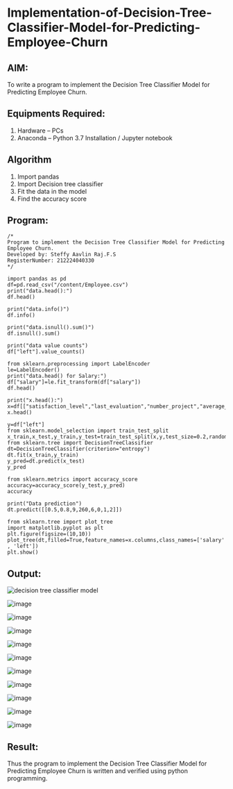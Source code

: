 # Implementation-of-Decision-Tree-Classifier-Model-for-Predicting-Employee-Churn

## AIM:
To write a program to implement the Decision Tree Classifier Model for Predicting Employee Churn.

## Equipments Required:
1. Hardware – PCs
2. Anaconda – Python 3.7 Installation / Jupyter notebook

## Algorithm
1. Import pandas
2. Import Decision tree classifier
3. Fit the data in the model
4. Find the accuracy score

## Program:
```
/*
Program to implement the Decision Tree Classifier Model for Predicting Employee Churn.
Developed by: Steffy Aavlin Raj.F.S
RegisterNumber: 212224040330
*/
```
```
import pandas as pd
df=pd.read_csv("/content/Employee.csv")
print("data.head():")
df.head()

print("data.info()")
df.info()

print("data.isnull().sum()")
df.isnull().sum()

print("data value counts")
df["left"].value_counts()

from sklearn.preprocessing import LabelEncoder
le=LabelEncoder()
print("data.head() for Salary:")
df["salary"]=le.fit_transform(df["salary"])
df.head()

print("x.head():")
x=df[["satisfaction_level","last_evaluation","number_project","average_montly_hours","time_spend_company","Work_accident","promotion_last_5years","salary"]]
x.head()

y=df["left"]
from sklearn.model_selection import train_test_split
x_train,x_test,y_train,y_test=train_test_split(x,y,test_size=0.2,random_state=100)
from sklearn.tree import DecisionTreeClassifier
dt=DecisionTreeClassifier(criterion="entropy")
dt.fit(x_train,y_train)
y_pred=dt.predict(x_test)
y_pred

from sklearn.metrics import accuracy_score
accuracy=accuracy_score(y_test,y_pred)
accuracy

print("Data prediction")
dt.predict([[0.5,0.8,9,260,6,0,1,2]])

from sklearn.tree import plot_tree
import matplotlib.pyplot as plt
plt.figure(figsize=(10,10))
plot_tree(dt,filled=True,feature_names=x.columns,class_names=['salary' , 'left'])
plt.show()
```
## Output:
![decision tree classifier model](sam.png)

![image](https://github.com/user-attachments/assets/d74f3246-3751-4995-ace9-5a9e1a23e209)

![image](https://github.com/user-attachments/assets/22452f78-62ea-4a93-ab69-ba2c3d9bf037)

![image](https://github.com/user-attachments/assets/a7203e4c-2611-4ddd-8a98-659ee5a6af61)

![image](https://github.com/user-attachments/assets/66f98798-d026-463e-8dd0-b2379bda203f)

![image](https://github.com/user-attachments/assets/be80028e-67a1-4c78-bddd-a2682c9183d1)

![image](https://github.com/user-attachments/assets/5ecf24a5-ee9c-4da7-9c7a-5904d797a78f)

![image](https://github.com/user-attachments/assets/f791b703-981a-42dc-a45a-12ed3f670a9e)

![image](https://github.com/user-attachments/assets/9f710c9d-21be-4d5e-8b50-8f26f04ffd71)

![image](https://github.com/user-attachments/assets/57363267-24d5-4fbf-a441-af5358fad627)

![image](https://github.com/user-attachments/assets/34a6c2cc-4fc8-43a7-ac86-ac0c0fb209df)

## Result:
Thus the program to implement the  Decision Tree Classifier Model for Predicting Employee Churn is written and verified using python programming.
